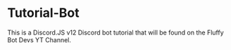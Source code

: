 # Tutorial-Bot
This is a Discord.JS v12 Discord bot tutorial that will be found on the Fluffy Bot Devs YT Channel.
